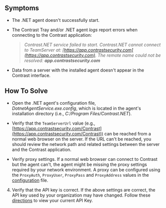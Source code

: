<!--
title: "The .NET Agent Cannot Connect To Contrast"
description: "Troubleshooting guide for .NET agent issues"
tags: "troubleshoot Contrast interface agent installation .Net"
-->

## Symptoms

* The .NET agent doesn't successfully start.
* The Contrast Tray and/or .NET agent *logs* report errors when connecting to the Contrast application: 

    >*Contrast.NET service failed to start. Contrast.NET cannot connect to TeamServer at: [https://app.contrastsecurity.com](https://app.contrastsecurity.com). The remote name could not be resolved:* ***app.contrastsecurity.com***

* Data from a server with the installed agent doesn't appear in the Contrast interface.

## How To Solve

* Open the .NET agent's configuration file, *DotnetAgentService.exe.config*, which is located in the agent's installation directory (i.e., *C:/Program Files/Contrast.NET*).

* Verify that the `TeamServerUrl` value (e.g., [https://app.contrastsecurity.com/Contrast](https://app.contrastsecurity.com/Contrast)) can be reached from a normal web browser on the server. If the URL can't be reached, you should review the network path and related settings between the server and the Contrast application.

* Verify proxy settings. If a normal web browser can connect to Contrast but the agent can't, the agent might be missing the proxy settings required by your network environment. A proxy can be configured using the `ProxyAuth`, `ProxyUser`, `ProxyPass` and `ProxyAddress` values in the [configuration](installation-netconfig.html) file.

4. Verify that the API key is correct. If the above settings are correct, the API key used by your organization may have changed. Follow these [directions](admin-systemsettings.html#apikey) to view your current API Key.
